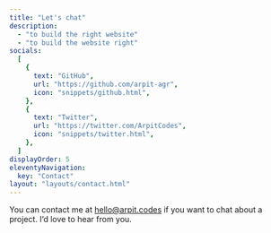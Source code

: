 ```yaml
---
title: "Let's chat"
description:
  - "to build the right website"
  - "to build the website right"
socials:
  [
    {
      text: "GitHub",
      url: "https://github.com/arpit-agr",
      icon: "snippets/github.html",
    },
    {
      text: "Twitter",
      url: "https://twitter.com/ArpitCodes",
      icon: "snippets/twitter.html",
    },
  ]
displayOrder: 5
eleventyNavigation:
  key: "Contact"
layout: "layouts/contact.html"
---
```


You can contact me at <hello@arpit.codes> if you want to chat about a project. I’d love to hear from you.
